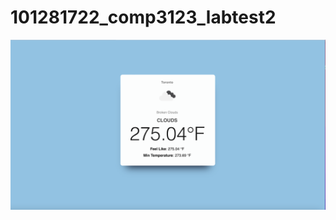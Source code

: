 # 101281722_comp3123_labtest2

![alt text](https://github.com/minhthanhdg1722/101281722_comp3123_labtest2/blob/main/screen.png)
